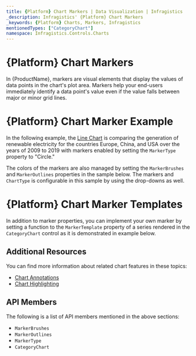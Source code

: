 ```yaml
---
title: {Platform} Chart Markers | Data Visualization | Infragistics
_description: Infragistics' {Platform} Chart Markers
_keywords: {Platform} Charts, Markers, Infragistics
mentionedTypes: ["CategoryChart"]
namespace: Infragistics.Controls.Charts
---
```


# {Platform} Chart Markers

In {ProductName}, markers are visual elements that display the values of data points in the chart's plot area. Markers help your end-users immediately identify a data point's value even if the value falls between major or minor grid lines.

# {Platform} Chart Marker Example

In the following example, the [Line Chart](../types/line-chart.md) is comparing the generation of renewable electricity for the countries Europe, China, and USA over the years of 2009 to 2019 with markers enabled by setting the `MarkerType` property to "Circle."

The colors of the markers are also managed by setting the `MarkerBrushes` and `MarkerOutlines` properties in the sample below. The markers and `ChartType` is configurable in this sample by using the drop-downs as well.

<code-view style="height: 500px"
           data-demos-base-url="{environment:dvDemosBaseUrl}"
           iframe-src="{environment:dvDemosBaseUrl}/charts/category-chart-marker-options"
           alt="{Platform} Configuration Options Example"
           github-src="charts/category-chart/marker-options">
</code-view>

<div class="divider--half"></div>

# {Platform} Chart Marker Templates

In addition to marker properties, you can implement your own marker by setting a function to the  `MarkerTemplate` property of a series rendered in the `CategoryChart` control as it is demonstrated in example below.

<code-view style="height: 600px"
           data-demos-base-url="{environment:dvDemosBaseUrl}"
           iframe-src="{environment:dvDemosBaseUrl}/charts/category-chart-marker-templates"
           alt="{Platform} Chart Marker Templates"
           github-src="charts/category-chart/marker-templates">
</code-view>

<div class="divider--half"></div>

## Additional Resources

You can find more information about related chart features in these topics:

- [Chart Annotations](chart-annotations.md)
- [Chart Highlighting](chart-highlighting.md)

## API Members

The following is a list of API members mentioned in the above sections:

- `MarkerBrushes`
- `MarkerOutlines`
- `MarkerType`
- `CategoryChart`
